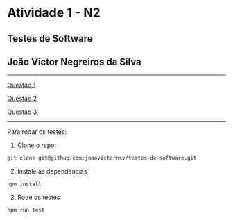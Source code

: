 # Atividade 1 - N2
## Testes de Software
## João Victor Negreiros da Silva

---

[Questão 1](/atividade-1-n2/questao1.test.js)

[Questão 2](/atividade-1-n2/questao2.test.js)

[Questão 3](/atividade-1-n2/questao3.test.js)

---

Para rodar os testes:
1. Clone o repo:
```bash
git clone git@github.com:joaovictornsv/testes-de-software.git
```

2. Instale as dependências
```bash
npm install
```

2. Rode os testes
```bash
npm run test
```
